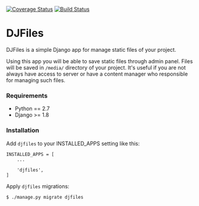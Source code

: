 [![Coverage Status](https://coveralls.io/repos/github/luminousmen/djfiles/badge.svg?branch=master)](https://coveralls.io/github/luminousmen/djfiles?branch=master)
[![Build Status](https://travis-ci.org/luminousmen/djfiles.svg?branch=master)](https://travis-ci.org/luminousmen/djfiles)

DJFiles
=====

DJFiles is a simple Django app for manage static files of your project. 

Using this app you will be able to save static files through admin panel. Files will be saved in ```/media/``` directory of your project. It's useful if you are not always have access to server or have a content manager who responsible for managing such  files.

### Requirements

* Python == 2.7
* Django >= 1.8

### Installation

Add ```djfiles``` to your INSTALLED_APPS setting like this:

```
INSTALLED_APPS = [
    ...

    'djfiles',
]
```

Apply ```djfiles``` migrations:

```bash
$ ./manage.py migrate djfiles
```
